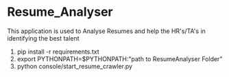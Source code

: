 # Resume_Analyser
This application is used to Analyse Resumes and help the HR's/TA's in identifying the best talent

1) pip install -r requirements.txt
2) export PYTHONPATH=$PYTHONPATH:"path to ResumeAnalyser Folder"
3) python console/start_resume_crawler.py  
